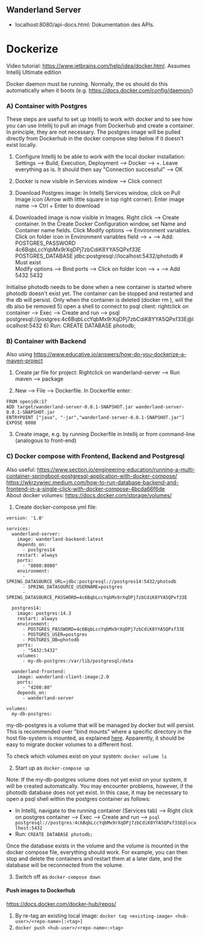 ## Wanderland Server


* localhost:8080/api-docs.html: Dokumentation des APIs. 


# Dockerize

Video tutorial: https://www.jetbrains.com/help/idea/docker.html. Assumes Intellij Ultimate edition


Docker daemon must be running. Normally, the os should do this automatically when it boots (e.g. https://docs.docker.com/config/daemon/)

###  A) Container with Postgres

These steps are useful to set up Intellij to work with docker and to see how you can use Intellij to pull an image from Dockerhub and create a container. In principle, they are not necessary. The postgres image will be pulled directly from Dockerhub in the docker compose step below if it doesn't exist locally. 

1) Configure Intellij to be able to work with the local docker installation:
Settings --> Build, Execution, Deployment --> Docker --> +. Leave everything as is. It should then say "Connection successful" --> OK

2) Docker is now visible in Services window --> Click connect

3) Download Postgres image: In Intellij Services window, click on Pull Image icon (Arrow with little square in top right corner). Enter image name --> Ctrl + Enter to download

4) Downloaded image is now visible in Images. Right click --> Create container. In the Create Docker Configuration window, set Name and Container name fields. Click Modify options --> Environment variables. Click on folder icon in Environment variables field --> + --> Add:  
POSTGRES_PASSWORD	4c6BqbLccYqbMx9rXqDPj7zbCdiK8YYA5QPxf33E     
POSTGRES_DATABASE	jdbc:postgresql://localhost:5432/photodb   # Must exist  
Modify options --> Bind ports --> Click on folder icon --> + --> Add  
5432	5432  

Initialise photodb needs to be done when a new container is started where photodb doesn't exist yet. The container can be stopped and restarted and the db will persist. Only when the container is deleted (docker rm <container>), will the db also be removed
5) open a shell to connect to psql client: rightclick on container --> Exec --> Create and run --> psql postgresql://postgres:4c6BqbLccYqbMx9rXqDPj7zbCdiK8YYA5QPxf33E@localhost:5432
6) Run: CREATE DATABASE photodb;




### B) Container with Backend

Also using https://www.educative.io/answers/how-do-you-dockerize-a-maven-project

1) Create jar file for project: Rightclick on wanderland-server --> Run maven --> package

2) New --> File --> Dockerfile. In Dockerfile enter:
```
FROM openjdk:17
ADD target/wanderland-server-0.0.1-SNAPSHOT.jar wanderland-server-0.0.1-SNAPSHOT.jar
ENTRYPOINT ["java", "-jar","wanderland-server-0.0.1-SNAPSHOT.jar"]
EXPOSE 8080
```

3) Create image, e.g. by running Dockerfile in Intellij or from command-line (analogous to front-end)


### C) Docker compose with Frontend, Backend and Postgresql

Also useful:
https://www.section.io/engineering-education/running-a-multi-container-springboot-postgresql-application-with-docker-compose/  
https://wkrzywiec.medium.com/how-to-run-database-backend-and-frontend-in-a-single-click-with-docker-compose-4bcda66f6de  
About docker volumes: https://docs.docker.com/storage/volumes/

1) Create docker-compose.yml file:
```
version: '1.0'

services:
  wanderland-server:
    image: wanderland-backend:latest
    depends_on:
      - postgres14
    restart: always
    ports:
      - "8080:8080"
    environment:
      - SPRING_DATASOURCE_URL=jdbc:postgresql://postgres14:5432/photodb
      - SPRING_DATASOURCE_USERNAME=postgres
      - SPRING_DATASOURCE_PASSWORD=4c6BqbLccYqbMx9rXqDPj7zbCdiK8YYA5QPxf33E

  postgres14:
    image: postgres:14.3
    restart: always
    environment:
      - POSTGRES_PASSWORD=4c6BqbLccYqbMx9rXqDPj7zbCdiK8YYA5QPxf33E
      - POSTGRES_USER=postgres
      - POSTGRES_DB=photodb
    ports:
      - "5432:5432"
    volumes:
      - my-db-postgres:/var/lib/postgresql/data

  wanderland-frontend:
    image: wanderland-client-image:2.0
    ports:
      - "4200:80"
    depends_on:
      - wanderland-server

volumes:
  my-db-postgres:
```
my-db-postgres is a volume that will be managed by docker but will persist. This is recommended over "bind mounts" where a specific directory in the host file-system is mounted, as explained [here](https://docs.docker.com/storage/volumes/). Apparently, it should be easy to migrate docker volumes to a different host.

To check which volumes exist on your system: `docker volume ls`



2) Start up as `docker-compose up`

Note: If the my-db-postgres volume does not yet exist on your system, it will be created automatically. You may encounter problems, however, if the photodb database does not yet exist. In this case, it may be necessary to open a psql shell within the postgres container as follows:
- In Intellij, navigate to the running container (Services tab) --> Right click on postgres container --> Exec --> Create and run --> `psql postgresql://postgres:4c6BqbLccYqbMx9rXqDPj7zbCdiK8YYA5QPxf33E@localhost:5432`
- Run: `CREATE DATABASE photodb;`

Once the database exists in the volume and the volume is mounted in the docker compose file, everything should work. For example, you can then stop and delete the containers and restart them at a later date, and the database will be reconnected from the volume. 


3) Switch off as `docker-compose down`


#### Push images to Dockerhub
https://docs.docker.com/docker-hub/repos/
1) By re-tag an existing local image:  `docker tag <existing-image> <hub-user>/<repo-name>[:<tag>]`
2) `docker push <hub-user>/<repo-name>:<tag>`
